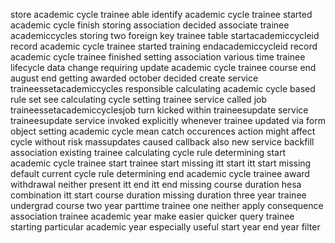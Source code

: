 store academic cycle trainee able identify academic cycle trainee started academic cycle finish storing association decided associate trainee academiccycles storing two foreign key trainee table startacademiccycleid record academic cycle trainee started training endacademiccycleid record academic cycle trainee finished setting association various time trainee lifecycle data change requiring update academic cycle trainee course end august end getting awarded october decided create service traineessetacademiccycles responsible calculating academic cycle based rule set see calculating cycle setting trainee service called job traineessetacademiccyclesjob turn kicked within traineesupdate service traineesupdate service invoked explicitly whenever trainee updated via form object setting academic cycle mean catch occurences action might affect cycle without risk massupdates caused callback also new service backfill association existing trainee calculating cycle rule determining start academic cycle trainee start trainee start missing itt start itt start missing default current cycle rule determining end academic cycle trainee award withdrawal neither present itt end itt end missing course duration hesa combination itt start course duration missing duration three year trainee undergrad course two year parttime trainee one neither apply consequence association trainee academic year make easier quicker query trainee starting particular academic year especially useful start year end year filter